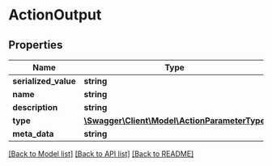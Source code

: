 # ActionOutput

## Properties
Name | Type | Description | Notes
------------ | ------------- | ------------- | -------------
**serialized_value** | **string** |  | [optional] 
**name** | **string** |  | [optional] 
**description** | **string** |  | [optional] 
**type** | [**\Swagger\Client\Model\ActionParameterType**](ActionParameterType.md) |  | [optional] 
**meta_data** | **string** |  | [optional] 

[[Back to Model list]](../../README.md#documentation-for-models) [[Back to API list]](../../README.md#documentation-for-api-endpoints) [[Back to README]](../../README.md)

